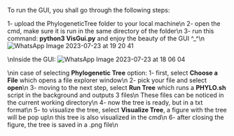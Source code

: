 To run the GUI, you shall go through the following steps:

1- upload the PhylogeneticTree folder to your local machine\n
2- open the cmd, make sure it is run in the same directory of the folder\n
3- run this command: **python3 VisGui.py** and enjoy the beauty of the GUI ^_^\n
![WhatsApp Image 2023-07-23 at 19 20 41](https://github.com/TawfikYasser/bio23/assets/52109684/32d04901-e2d4-47f4-98ec-8d826a7a5f55)


\nInside the GUI:
![WhatsApp Image 2023-07-23 at 18 06 04](https://github.com/TawfikYasser/bio23/assets/52109684/74b759e1-85b1-4f92-ac32-fddb01bae925)

\nin case of selecting **Phylogenetic Tree** option:
  1- first, select **Choose a File** which opens a file explorer window\n
  2- pick your file and select **open**\n
  3- moving to the next step, select **Run Tree** which runs a **PHYLO.sh** script in the background and outputs 3 files\n
  These files can be noticed in the current working directory\n
  4- now the tree is ready, but in a txt format\n
  5- to visualize the tree, select **Visualize Tree**, a figure with the tree will be pop up\n
  this tree is also visualized in the cmd\n
  6- after closing the figure, the tree is saved in a .png file\n
  
  


